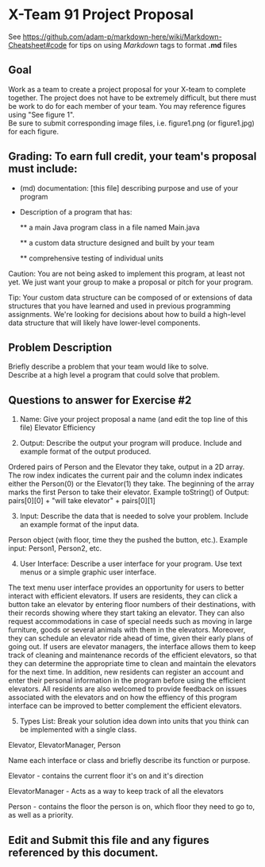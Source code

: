 # X-Team 91 Project Proposal

See https://github.com/adam-p/markdown-here/wiki/Markdown-Cheatsheet#code for tips on using *Markdown* tags to format __.md__ files

## Goal

Work as a team to create a project proposal for your X-team to complete together.
The project does not have to be extremely difficult,
but there must be work to do for each member of your team.
You may reference figures using "See figure 1".  
Be sure to submit corresponding image files, i.e. figure1.png (or figure1.jpg) for each figure.

## Grading: To earn full credit, your team's proposal must include:

* (md) documentation: [this file] describing purpose and use of your program

* Description of a program that has:

  ** a main Java program class in a file named Main.java
  
  ** a custom data structure designed and built by your team
  
  ** comprehensive testing of individual units
  
 Caution: You are not being asked to implement this program, at least not yet. 
 We just want your group to make a proposal or pitch for your program.
 
 Tip: Your custom data structure can be composed of or extensions of data structures that you have learned and used in previous programming assignments.  We're looking for decisions about how to build a high-level data structure that will likely have lower-level components.

## Problem Description

Briefly describe a problem that your team would like to solve.  
Describe at a high level a program that could solve that problem.

## Questions to answer for Exercise #2

1. Name: Give your project proposal a name (and edit the top line of this file)
 Elevator Efficiency

2. Output: Describe the output your program will produce.  Include and example format of the output produced.

 Ordered pairs of Person and the Elevator they take, output in a 2D array. The row index indicates the current pair
 and the column index indicates either the Person(0) or the Elevator(1) they take.
 The beginning of the array marks the first Person to take their elevator. 
 Example toString() of Output: pairs[0][0] + "will take elevator" + pairs[0][1]

3. Input: Describe the data that is needed to solve your problem. Include an example format of the input data.

Person object (with floor, time they the pushed the button, etc.). Example input: Person1, Person2, etc.

4. User Interface: Describe a user interface for your program.  Use text menus or a simple graphic user interface.

The text menu user interface provides an opportunity for users to better interact with efficient elevators. If users are
residents, they can click a button take an elevator by entering floor numbers of their destinations, with their records showing
where they start taking an elevator. They can also request accommodations in case of special needs such as moving in large
furniture, goods or several animals with them in the elevators. Moreover, they can schedule an elevator ride ahead of time, given
their early plans of going out. If users are elevator managers, the interface allows them to keep track of cleaning and maintenance
records of the efficient elevators, so that they can determine the appropriate time to clean and maintain the elevators for the next
time. In addition, new residents can register an account and enter their personal information in the program before using
the efficient elevators. All residents are also welcomed to provide feedback on issues associated with the elevators and on how
the effiency of this program interface can be improved to better complement the efficient elevators.

5. Types List: Break your solution idea down into units that you think can be implemented with a single class.

Elevator, ElevatorManager, Person

Name each interface or class and briefly describe its function or purpose.

Elevator - contains the current floor it's on and it's direction

ElevatorManager - Acts as a way to keep track of all the elevators

Person - contains the floor the person is on, which floor they need to go to, as well as a priority.

## Edit and Submit this file and any figures referenced by this document.

